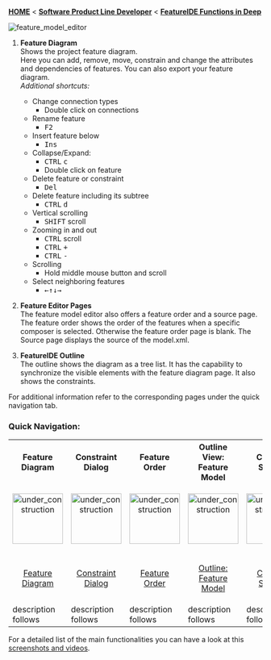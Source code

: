 <!-- Breadcrumb -->
[**HOME**](https://github.com/FeatureIDE/FeatureIDE/wiki) < [**Software Product Line Developer**](https://github.com/FeatureIDE/FeatureIDE/wiki/Software-Product-Line-Developer) < [**FeatureIDE Functions in Deep**](https://github.com/FeatureIDE/FeatureIDE/wiki/FeatureIDE-Functions-in-Deep)

<!-- Introduction -->

<!-- Content -->
<img align="center" alt="feature_model_editor" src="https://github.com/FeatureIDE/FeatureIDE/wiki/Assets/FeatureModelEditor/FeatureModelEditor.png">

1. **Feature Diagram**  
    Shows the project feature diagram.  
    Here you can add, remove, move, constrain and change the attributes and dependencies of features. You can also export your feature diagram.  
   _Additional shortcuts:_  
    * Change connection types 
        * Double click on connections
    * Rename feature  
        * <kbd>F2</kbd>
    * Insert feature below
        * <kbd>Ins</kbd>
    * Collapse/Expand: 
        * <kbd>CTRL</kbd> <kbd>c</kbd>
        * Double click on feature
    * Delete feature or constraint
        * <kbd>Del</kbd>
    * Delete feature including its subtree
        * <kbd>CTRL</kbd> <kbd>d</kbd>
    * Vertical scrolling
        * <kbd>SHIFT</kbd> scroll
    * Zooming in and out
        * <kbd>CTRL</kbd> scroll
        * <kbd>CTRL</kbd> <kbd>+</kbd>
        * <kbd>CTRL</kbd> <kbd>-</kbd>
    * Scrolling
        * Hold middle mouse button and scroll
    * Select neighboring features
        * <kbd>←</kbd><kbd>↑</kbd><kbd>↓</kbd><kbd>→</kbd> 

2. **Feature Editor Pages**  
   The feature model editor also offers a feature order and a source page. The feature order shows the order of the features when a specific composer is selected. Otherwise the feature order page is blank. The Source page displays the source of the model.xml.  
3. **FeatureIDE Outline**  
   The outline shows the diagram as a tree list. It has the capability to synchronize the visible elements with the feature diagram page. It also shows the constraints.  

For additional information refer to the corresponding pages under the quick navigation tab.  

<!-- Quick-Navigation-Table -->
### Quick Navigation:
<table>
	<tr>
		<th>
			Feature Diagram
		</th>
		<th>
			Constraint Dialog
		</th>
		<th>
			Feature Order
		</th>
		<th>
			Outline View: Feature Model
		</th>
		<th>
			Coming Soon...
		</th>
	</tr>
	<tr>
		<td width="128px">
			<p align="center">
				<img height="100" width="100" alt="under_construction" src="https://github.com/Henningson/FeatureIDETeam2/wiki/Assets/FeatureModelEditor/FeatureDiagram/FeatureDiagramLogo.png">
			</p>
		</td>
		<td width="128px">
			<p align="center">
				<img height="100" width="100" alt="under_construction" src="https://github.com/FeatureIDE/FeatureIDE/wiki/Assets/under_construction.png">
			</p>
		</td>
		<td width="128px">
			<p align="center">
				<img height="100" width="100" alt="under_construction" src="https://github.com/FeatureIDE/FeatureIDE/wiki/Assets/under_construction.png">
			</p>
		</td>
		<td width="128px">
			<p align="center">
				<img height="100" width="100" alt="under_construction" src="https://github.com/FeatureIDE/FeatureIDE/wiki/Assets/under_construction.png">
			</p>
		</td>
		<td width="128px">
			<p align="center">
				<img height="100" width="100" alt="under_construction" src="https://github.com/FeatureIDE/FeatureIDE/wiki/Assets/under_construction.png">
			</p>
		</td>
	</tr>
	<tr>
		<td>
			<p align="center">
				<a href="/FeatureIDE/FeatureIDE/wiki/Feature-Diagram">Feature Diagram</a>
			</p>
		</td>
		<td>
			<p align="center">
				<a href="/FeatureIDE/FeatureIDE/wiki/Constraint-Dialog">Constraint Dialog</a>
			</p>
		</td>
		<td>
			<p align="center">
				<a href="/FeatureIDE/FeatureIDE/wiki/Feature-Order">Feature Order</a>
			</p>
		</td>
		<td>
			<p align="center">
				<a href="/FeatureIDE/FeatureIDE/wiki/Outline-Feature-Model">Outline: Feature Model</a>
			</p>
		</td>
		<td>
			<p align="center">
				<a href="/FeatureIDE/FeatureIDE/wiki/">Coming Soon...</a>
			</p>
		</td>
	</tr>
	<tr>
		<td>
			description follows
		</td>
		<td>
			description follows
		</td>
		<td>
			description follows
		</td>
		<td>
			description follows
		</td>
		<td>
			description follows
		</td>
	</tr>
</table>

For a detailed list of the main functionalities you can have a look at this [screenshots and videos](http://wwwiti.cs.uni-magdeburg.de/iti_db/research/featureide/#screenshots).
<!-- Additonal Content -->
